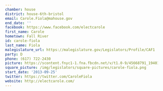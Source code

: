 ```yaml
---
chamber: house
district: house-6th-bristol
email: Carole.Fiola@mahouse.gov
end_date: ''
facebook: https://www.facebook.com/electcarole
first_name: Carole
hometown: Fall River
id: carole-fiola
last_name: Fiola
malegislature_url: https://malegislature.gov/Legislators/Profile/CAF1
party: D
phone: (617) 722-2430
picture: https://scontent.fnyc1-1.fna.fbcdn.net/v/t1.0-9/45668791_1940120552762474_5759832090631733248_n.jpg?_nc_cat=104&_nc_ht=scontent.fnyc1-1.fna&oh=6f59f214494f174ea2a3cc0c23efc134&oe=5CD591CB
square_picture: /img/legislators/square-pictures/carole-fiola.png
start_date: '2013-09-25'
twitter: https://twitter.com/CaroleFiola
website: http://electcarole.com/
---
```

